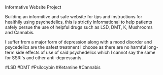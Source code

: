 Informative Website Project

Building an informitive and safe website for tips and instructions for healthily using psychedelics, this is strictly informational to help patients safely persue the use of helpful drugs such as LSD, DMT, K, Mushrooms and Cannabis.

I suffer from a major form of depression along with a mood disorder and psycedelics are the safest treatment I choose as there are no harmful long-term side effects of use of said psychedelics which I cannot say the same for SSRI's and other anti-depressants.

#LSD #DMT #Psilocybin #Ketamine #Cannabis
